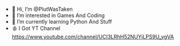 - 👋 Hi, I’m @PlutWasTaken
- 👀 I’m interested in Games And Coding
- 🌱 I’m currently learning Python And Stuff
- 🩸 I Got YT Channel https://www.youtube.com/channel/UCI3LRhH52NUYjLPS9U_vgVA
